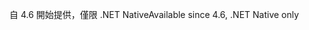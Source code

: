 <span data-ttu-id="be392-101">自 4.6 開始提供，僅限 .NET Native</span><span class="sxs-lookup"><span data-stu-id="be392-101">Available since 4.6, .NET Native only</span></span>